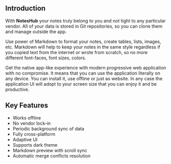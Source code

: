 ## Introduction

 With **NotesHub** your notes truly belong to you and not tight to any particular vendor. All of your data is stored in Git repositories, so you can clone them and manage outside the app.

 Use power of Markdown to format your notes, create tables, lists, images, etc. Markdown will help to keep your notes in the same style regardless if you copied text from the internet or wrote from scratch, so no more different font-faces, font sizes, colors.

 Get the native app-like experience with modern progressive web application with no compromise. It means that you can use the application literally on any device. You can install it, use offline or just as website. In any case the application UI will adopt to your screen size that you can enjoy it and be productive.

 ## Key Features

 *   Works offline
 *   No vendor lock-in
 *   Periodic background sync of data
 *   Fully cross-platform
 *   Adaptive UI
 *   Supports dark theme
 *   Markdown preview with scroll sync
 *   Automatic merge conflicts resolution